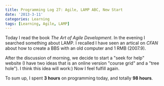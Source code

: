 ```yaml
---
title: Programming Log 27: Agile, LAMP ABC, New Start
date: '2013-3-11'
categories: Learning
tags: [Learning, Agile, LAMP]
---
```


Today I read the book *The Art of Agile Development*. In the evening I searched something about LAMP. I recalled I have seen an artical on *CFAN* about how to create a BBS with an old computer and 1 RMB (2007.9). 

After the discussion of morning, we decide to start a "seek for help" website (I have two ideas that is an online version "course grid" and a "tree hole"). I think this idea will work:) Now I feel fulfill again.

To sum up, I spent **3 hours** on programming today, and totally **98 hours**.